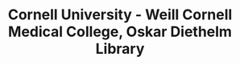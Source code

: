 ---
layout: repo
title: "Cornell University - Weill Cornell Medical College, Oskar Diethelm Library"
id: 21707
permalink: repos/21707/
---